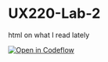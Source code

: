 # UX220-Lab-2
html on what I read lately

[![Open in Codeflow](https://developer.stackblitz.com/img/open_in_codeflow.svg)](https:///pr.new/Olga-steblyk/UX220-Lab-2)
